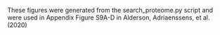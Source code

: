 These figures were generated from the search_proteome.py script and were used in Appendix Figure S9A-D in Alderson, Adriaenssens, et al. (2020)
